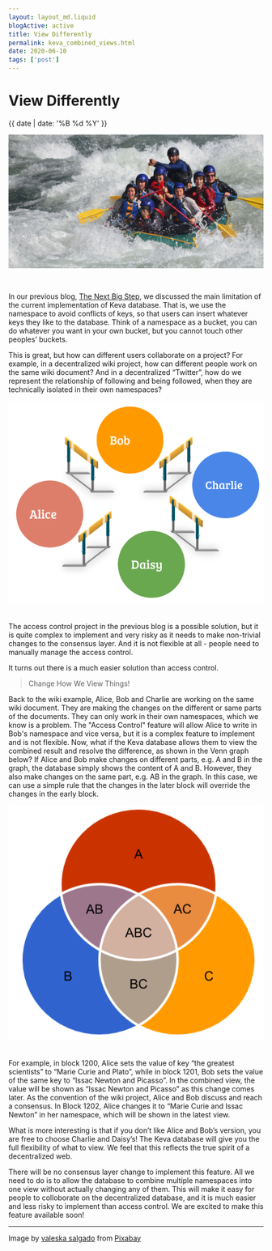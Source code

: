 ```yaml
---
layout: layout_md.liquid
blogActive: active
title: View Differently
permalink: keva_combined_views.html
date: 2020-06-10
tags: ['post']
---
```


<h1 class="kva-blog-title">View Differently</h1>

<p class="kva-blog-list-date">{{ date | date: '%B %d %Y' }}</p>

<img src="images/boating-1259608_1920.jpg" class="img-fluid" alt="Boating Extreme Sport" style="margin-bottom: 30px"/>

In our previous blog, [The Next Big Step](./keva_access_control.html), we discussed the main limitation of the current implementation of Keva database. That is, we use the namespace to avoid conflicts of keys, so that users can insert whatever keys they like to the database. Think of a namespace as a bucket, you can do whatever you want in your own bucket, but you cannot touch other peoples’ buckets.

This is great, but how can different users collaborate on a project? For example, in a decentralized wiki project, how can different people work on the same wiki document? And in a decentralized “Twitter”, how do we represent the relationship of following and being followed, when they are technically isolated in their own namespaces?


<img src="images/ns.png" class="img-fluid" alt="namespace" style="margin-bottom: 20px"/>

The access control project in the previous blog is a possible solution, but it is quite complex to implement and very risky as it needs to make non-trivial changes to the consensus layer. And it is not flexible at all - people need to manually manage the access control.

It turns out there is a much easier solution than access control. 

> Change How We View Things!

Back to the wiki example, Alice, Bob and Charlie are working on the same wiki document. They are making the changes on the different or same parts of the documents. They can only work in their own namespaces, which we know is a problem. The "Access Control" feature will allow Alice to write in Bob's namespace and vice versa, but it is a complex feature to implement and is not flexible. Now, what if the Keva database allows them to view the combined result and resolve the difference, as shown in the Venn graph below? If Alice and Bob make changes on different parts, e.g. A and B in the graph, the database simply shows the content of A and B. However, they also make changes on the same part, e.g. AB in the graph. In this case, we can use a simple rule that the changes in the later block will override the changes in the early block.

<img src="images/venn_graph.png" class="img-fluid" alt="namespace" style="margin-bottom: 20px"/>

For example, in block 1200, Alice sets the value of key “the greatest scientists” to “Marie Curie and Plato”, while in block 1201, Bob sets the value of the same key to “Issac Newton and Picasso”. In the combined view, the value will be shown as “Issac Newton and Picasso” as this change comes later. As the convention of the wiki project, Alice and Bob discuss and reach a consensus. In Block 1202, Alice changes it to “Marie Curie and Issac Newton” in her namespace, which will be shown in the latest view.

What is more interesting is that if you don’t like Alice and Bob’s version, you are free to choose Charlie and Daisy’s! The Keva database will give you the full flexibility of what to view. We feel that this reflects the true spirit of a decentralized web.

There will be no consensus layer change to implement this feature. All we need to do is to allow the database to combine multiple namespaces into one view without actually changing any of them. This will make it easy for people to colloborate on the decentralized database, and it is much easier and less risky to implement than access control. We are excited to make this feature available soon!

---
<p class="kva-license-attr">
Image by <a href="https://pixabay.com/users/vsalgado23-2226024/?utm_source=link-attribution&amp;utm_medium=referral&amp;utm_campaign=image&amp;utm_content=1259608">valeska salgado</a> from <a href="https://pixabay.com/?utm_source=link-attribution&amp;utm_medium=referral&amp;utm_campaign=image&amp;utm_content=1259608">Pixabay</a>
</p>
